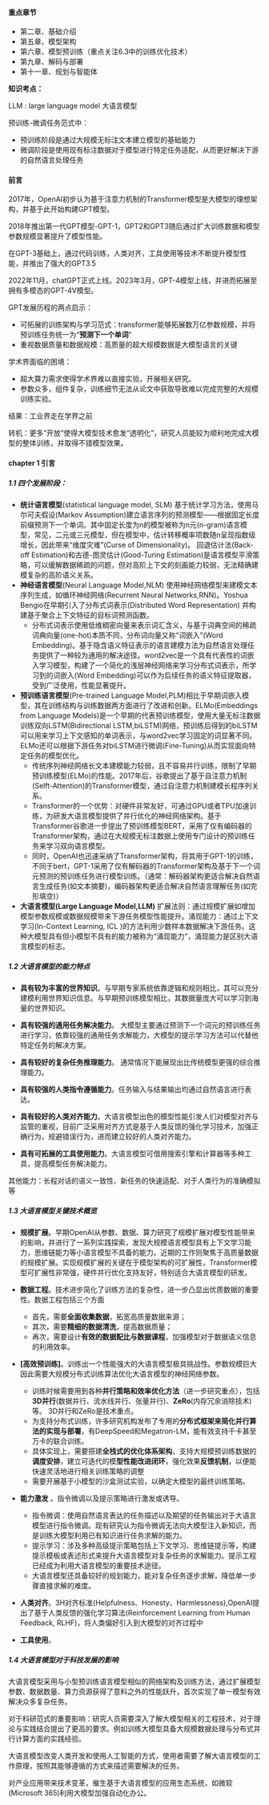 #### 重点章节

- 第二章、基础介绍
- 第五章、模型架构
- 第六章、模型预训练（重点关注6.3中的训练优化技术）
- 第九章、解码与部署
- 第十一章、规划与智能体



**知识考点：**

LLM : large language model 大语言模型

预训练-微调任务范式中：

* 预训练阶段是通过大规模无标注文本建立模型的基础能力
* 微调阶段是使用现有标注数据对于模型进行特定任务适配，从而更好解决下游的自然语言处理任务



#### 前言

2017年，OpenAI初步认为基于注意力机制的Transformer模型是大模型的理想架构，并基于此开始构建GPT模型。

2018年推出第一代GPT模型-GPT-1，GPT2和GPT3随后通过扩大训练数据和模型参数规模显著提升了模型性能。

在GPT-3基础上，通过代码训练，人类对齐，工具使用等技术不断提升模型性能，并推出了强大的GPT3.5

2022年11月，chatGPT正式上线。2023年3月，GPT-4模型上线，并进而拓展至拥有多模态的GPT-4V模型。

GPT发展历程的两点启示：

* 可拓展的训练架构与学习范式：transformer能够拓展数万亿参数规模，并将预训练任务统一为“**预测下一个单词**”
* 重视数据质量和数据规模：高质量的超大规模数据是大模型语言的关键

学术界面临的困境：

* 超大算力需求使得学术界难以直接实验，开展相关研究。
* 参数众多，组件复杂，训练细节无法从论文中获取导致难以完成完整的大规模训练实验。

结果：工业界走在学界之前

转机：更多“开放”使得大模型技术愈发“透明化”，研究人员能较为顺利地完成大模型的整体训练，并取得不错模型效果。



#### chapter 1 引言

##### 1.1 四个发展阶段：

* **统计语言模型**(statistical language model, SLM) 基于统计学习方法，使用马尔可夫假设(Markov Assumption)建立语言序列的预测模型——根据固定长度前缀预测下一个单词。其中固定长度为n的模型被称为n元(n-gram)语言模型，常见，二元或三元模型，但在模型中，估计转移概率项数随n呈现指数级增长，因此带来“维度灾难”(Curse of Dimensionality)。 回退估计法(Back-off Estimation)和古德-图灵估计(Good-Turing Estimation)是语言模型平滑策略，可以缓解数据稀疏的问题，但对高阶上下文的刻画能力较弱，无法精确建模复杂的高阶语义关系。
* **神经语言模型**(Neural Language Model,NLM) 使用神经网络模型来建模文本序列生成，如循环神经网络(Recurrent Neural Networks,RNN)。Yoshua Bengio在早期引入了分布式词表示(Distributed Word Representation) 并构建基于聚合上下文特征的目标词预测函数。
  * 分布式词表示使用低维稠密向量来表示词汇含义，与基于词典空间的稀疏词典向量(one-hot)本质不同，分布词向量又称“词嵌入”(Word Embedding)。基于隐含语义特征表示的语言建模方法为自然语言处理任务提供了一种较为通用的解决途径。word2vec是一个具有代表性的词嵌入学习模型，构建了一个简化的浅层神经网络来学习分布式词表示，所学习到的词嵌入(Word Embedding)可以作为后续任务的语义特征提取器，受到广泛使用，性能显著提升。
* **预训练语言模型**(Pre-trained Language Model,PLM)相比于早期词嵌入模型，其在训练结构与训练数据两方面进行了改进和创新。ELMo(Embeddings from Language Models)是一个早期的代表预训练模型，使用大量无标注数据训练双向LSTM(Bidirectional LSTM,biLSTM)网络，预训练后得到的biLSTM可以用来学习上下文感知的单词表示，与word2vec学习固定的词显著不同。ELMo还可以根据下游任务对biLSTM进行微调(Fine-Tuning)从而实现面向特定任务的模型优化。
  * 传统序列神经网络长文本建模能力较弱，且不容易并行训练，限制了早期预训练模型(ELMo)的性能。2017年后，谷歌提出了基于自注意力机制(Selft-Attention)的Transformer模型，通过自注意力机制建模长程序列关系。
  * Transformer的一个优势：对硬件非常友好，可通过GPU或者TPU加速训练，为研发大语言模型提供了并行优化的神经网络架构。基于Transformer谷歌进一步提出了预训练模型BERT，采用了仅有编码器的Transformer架构，通过在大规模无标注数据上使用专门设计的预训练任务来学习双向语言模型。
  * 同时，OpenAI也迅速采纳了Transformer架构，将其用于GPT-1的训练，不同于bert，GPT-1采用了仅有解码器的Transformer架构及基于下一个词元预测的预训练任务进行模型训练。（通常：解码器架构更适合解决自然语言生成任务(如文本摘要)，编码器架构更适合解决自然语言理解任务(如完形填空)）
* **大语言模型(Large Language Model,LLM)** 扩展法则：通过规模扩展如增加模型参数规模或数据规模带来下游任务模型性能提升。涌现能力：通过上下文学习(In-Context Learning, ICL )的方法利用少数样本数据解决下游任务。这种大模型具有但小模型不具有的能力被称为“涌现能力”，涌现能力是区别大语言模型的标志。



##### 1.2 大语言模型的能力特点

* **具有较为丰富的世界知识**。与早期专家系统依靠逻辑和规则相比，其可以充分建模利用世界知识信息。与早期预训练模型相比，其数据量庞大可以学习到海量的世界知识。

* **具有较强的通用任务解决能力**。 大模型主要通过预测下一个词元的预训练任务进行学习，依靠较强的通用任务求解能力，大模型的提示学习方法可以代替他特定任务的解决方案。
* **具有较好的复杂任务推理能力**。 通常情况下能展现出比传统模型更强的综合推理能力。
* **具有较强的人类指令遵循能力**。任务输入与结果输出均通过自然语言进行表达。
* **具有较好的人类对齐能力**。大语言模型出色的模型性能引发人们对模型对齐与监管的重视，目前广泛采用对齐方式是基于人类反馈的强化学习技术，加强正确行为，规避错误行为，进而建立较好的人类对齐能力。
* **具有可拓展的工具使用能力**。大语言模型可借用搜索引擎和计算器等多种工具，提高模型任务解决能力。

其他能力：长程对话的语义一致性、新任务的快速适配、对于人类行为的准确模拟等



##### 1.3 大语言模型关键技术概览

* **规模扩展**。早期OpenAI从参数、数据、算力研究了规模扩展对模型性能带来的影响，并进行了一系列实践探索，发现大规模语言模型具有上下文学习能力，思维链能力等小语言模型不具备的能力。近期的工作则聚焦于高质量数据的规模扩展。实现规模扩展的关键在于模型架构的可扩展性，Transformer模型可扩展性非常强，硬件并行优化支持友好，特别适合大语言模型的研发。
* **数据工程**。技术进步简化了训练方法的复杂性，进一步凸显出优质数据的重要性。数据工程包括三个方面
  * 首先，需要**全面收集数据**，拓宽高质量数据来源；
  * 其次，需要**精细的数据清洗**，提高数据质量；
  * 再次，需要设计**有效的数据配比与数据课程**，加强模型对于数据语义信息的利用效率。

* **[高效预训练]**。训练出一个性能强大的大语言模型极具挑战性。参数规模巨大因此需要大规模分布式训练算法优化大语言模型的神经网络参数。
  * 训练时候需要用到各种**并行策略和效率优化方法**（进一步研究重点），包括**3D并行**(数据并行、流水线并行、张量并行)、**ZeRo**(内存冗余消除技术)等。 3D并行和ZeRo是技术重点。
  * 为支持分布式训练，许多研究机构发布了专用的**分布式框架来简化并行算法的实现与部署**，有DeepSpeed和Megatron-LM，能有效支持千卡甚至万卡的联合训练。
  * 具体实现上，需要搭建**全栈式的优化体系架构**，支持大规模预训练数据的**调度安排**，建立可迭代的模**型性能改进闭环**，强化效果**反馈机制**，以便能快速灵活地进行相关训练策略的调整
  * 需要开展基于小模型的沙盒测试实验，以确定大模型的最终训练策略。
* **能力激发** 。指令微调以及提示策略进行激发或诱导。
  * 指令微调：使用自然语言表达的任务描述以及期望的任务输出对于大语言模型进行指令微调。现有研究认为指令微调无法向大模型注入新知识，而是训练大模型利用已有知识进行任务求解的能力。
  * 提示学习：涉及多种高级提示策略包括上下文学习、思维链提示等，构建提示模板或表述形式来提升大语言模型对复杂任务的求解能力。提示工程已经成为利用大语言模型的重要技术途径。
  * 大语言模型还具备较好的规划能力，能对复杂任务逐步求解，降低单一步骤直接求解的难度。
* **人类对齐**。3H对齐标准(Helpfulness、Honesty、Harmlessness),OpenAI提出了基于人类反馈的强化学习算法(Reinforcement Learning from Human Feedback, RLHF)，将人类偏好引入到大模型的对齐过程中
* **工具使用**。



##### 1.4 大语言模型对于科技发展的影响

大语言模型采用与小型预训练语言模型相似的网络架构及训练方法，通过扩展模型参数、数据数量、算力资源获得了意料之外的性能跃升，首次实现了单一模型有效解决众多复杂任务。

对于科研范式的重要影响：研究人员需要深入了解大模型相关的工程技术，对于理论与实践结合提出了更高的要求。例如训练大模型具备大规模数据处理与分布式并行计算方面的实践经验。

大语言模型改变人类开发和使用人工智能的方式，使用者需要了解大语言模型的工作原理，按照其能够遵循的方式来描述需要解决的任务。

对产业应用带来技术变革，催生基于大语言模型的应用生态系统，如微软(Microsoft 365)利用大模型加强自动化办公。